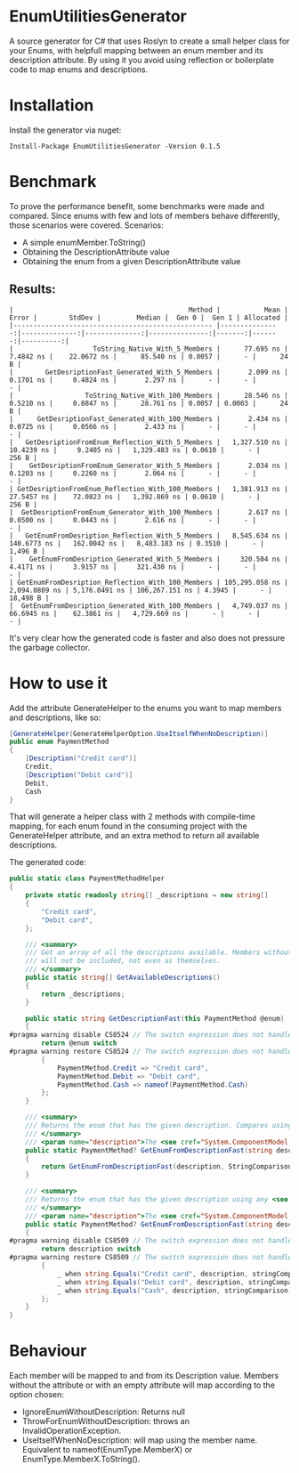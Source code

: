 # EnumUtilitiesGenerator

A source generator for C# that uses Roslyn to create a small helper class for your Enums, with helpfull mapping between an enum member and its description attribute. By using it you avoid using reflection or boilerplate code to map enums and descriptions.

# Installation

Install the generator via nuget:

`Install-Package EnumUtilitiesGenerator -Version 0.1.5`

# Benchmark

To prove the performance benefit, some benchmarks were made and compared. Since enums with few and lots of members behave differently, those scenarios were covered.
Scenarios: 
- A simple enumMember.ToString()
- Obtaining the DescriptionAttribute value
- Obtaining the enum from a given DescriptionAttribute value

## Results:
```
|                                            Method |           Mean |         Error |        StdDev |         Median |  Gen 0 |  Gen 1 | Allocated |
|-------------------------------------------------- |---------------:|--------------:|--------------:|---------------:|-------:|-------:|----------:|
|                    ToString_Native_With_5_Members |      77.695 ns |     7.4842 ns |    22.0672 ns |      85.540 ns | 0.0057 |      - |      24 B |
|        GetDesriptionFast_Generated_With_5_Members |       2.099 ns |     0.1701 ns |     0.4824 ns |       2.297 ns |      - |      - |         - |
|                  ToString_Native_With_100_Members |      28.546 ns |     0.5210 ns |     0.8847 ns |      28.761 ns | 0.0057 | 0.0003 |      24 B |
|      GetDesriptionFast_Generated_With_100_Members |       2.434 ns |     0.0725 ns |     0.0566 ns |       2.433 ns |      - |      - |         - |
|   GetDesriptionFromEnum_Reflection_With_5_Members |   1,327.510 ns |    10.4239 ns |     9.2405 ns |   1,329.483 ns | 0.0610 |      - |     256 B |
|    GetDesriptionFromEnum_Generator_With_5_Members |       2.034 ns |     0.1203 ns |     0.2260 ns |       2.064 ns |      - |      - |         - |
| GetDesriptionFromEnum_Reflection_With_100_Members |   1,381.913 ns |    27.5457 ns |    72.0823 ns |   1,392.869 ns | 0.0610 |      - |     256 B |
|  GetDesriptionFromEnum_Generator_With_100_Members |       2.617 ns |     0.0500 ns |     0.0443 ns |       2.616 ns |      - |      - |         - |
|   GetEnumFromDesription_Reflection_With_5_Members |   8,545.634 ns |   140.6773 ns |   162.0042 ns |   8,483.183 ns | 0.3510 |      - |   1,496 B |
|    GetEnumFromDesription_Generated_With_5_Members |     320.504 ns |     4.4171 ns |     3.9157 ns |     321.430 ns |      - |      - |         - |
| GetEnumFromDesription_Reflection_With_100_Members | 105,295.058 ns | 2,094.0809 ns | 5,176.0491 ns | 106,267.151 ns | 4.3945 |      - |  18,498 B |
|  GetEnumFromDesription_Generated_With_100_Members |   4,749.037 ns |    66.6945 ns |    62.3861 ns |   4,729.669 ns |      - |      - |         - |
```

It's very clear how the generated code is faster and also does not pressure the garbage collector.

# How to use it

Add the attribute GenerateHelper to the enums you want to map members and descriptions, like so:

```csharp
[GenerateHelper(GenerateHelperOption.UseItselfWhenNoDescription)]
public enum PaymentMethod
{
    [Description("Credit card")]
    Credit,
    [Description("Debit card")]
    Debit,
    Cash
}
```

That will generate a helper class with 2 methods with compile-time mapping, for each enum found in the consuming project with the GenerateHelper attribute, and an extra method to return all available descriptions.

The generated code:

```csharp
public static class PaymentMethodHelper
{
    private static readonly string[] _descriptions = new string[]
    {
        "Credit card",
        "Debit card",
    };

    /// <summary>
    /// Get an array of all the descriptions available. Members without or with empty <see cref="System.ComponentModel.DescriptionAttribute"/>
    /// will not be included, not even as themselves.
    /// </summary>
    public static string[] GetAvailableDescriptions()
    {
        return _descriptions;
    }

    public static string GetDescriptionFast(this PaymentMethod @enum)
    {
#pragma warning disable CS8524 // The switch expression does not handle some values of its input type (it is not exhaustive) involving an unnamed enum value.
        return @enum switch
#pragma warning restore CS8524 // The switch expression does not handle some values of its input type (it is not exhaustive) involving an unnamed enum value.
        {
            PaymentMethod.Credit => "Credit card",
            PaymentMethod.Debit => "Debit card",
            PaymentMethod.Cash => nameof(PaymentMethod.Cash)
        };
    }

    /// <summary>
    /// Returns the enum that has the given description. Compares using <see cref="System.StringComparison.InvariantCultureIgnoreCase"/>.
    /// </summary>
    /// <param name="description">The <see cref="System.ComponentModel.DescriptionAttribute"/> value</param>
    public static PaymentMethod? GetEnumFromDescriptionFast(string description)
    {
        return GetEnumFromDescriptionFast(description, StringComparison.InvariantCultureIgnoreCase);
    }

    /// <summary>
    /// Returns the enum that has the given description using any <see cref="System.StringComparison"/>.
    /// </summary>
    /// <param name="description">The <see cref="System.ComponentModel.DescriptionAttribute"/> value</param>
    public static PaymentMethod? GetEnumFromDescriptionFast(string description, StringComparison stringComparison)
    {
#pragma warning disable CS8509 // The switch expression does not handle all possible values of its input type (it is not exhaustive).
        return description switch
#pragma warning restore CS8509 // The switch expression does not handle all possible values of its input type (it is not exhaustive).
        {
            _ when string.Equals("Credit card", description, stringComparison) => PaymentMethod.Credit,
            _ when string.Equals("Debit card", description, stringComparison) => PaymentMethod.Debit,
            _ when string.Equals("Cash", description, stringComparison) => PaymentMethod.Cash
        };
    }
}
```

# Behaviour

Each member will be mapped to and from its Description value. Members without the attribute or with an empty attribute will map according to the option chosen:

- IgnoreEnumWithoutDescription: Returns null
- ThrowForEnumWithoutDescription: throws an InvalidOperationException.
- UseItselfWhenNoDescription: will map using the member name. Equivalent to nameof(EnumType.MemberX) or EnumType.MemberX.ToString().

